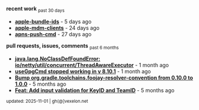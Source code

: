 **recent work** <sub>past 30 days</sub>

  - **[apple-bundle-ids](https://github.com/petarov/apple-bundle-ids)** - 5 days ago
  - **[apple-mdm-clients](https://github.com/petarov/apple-mdm-clients)** - 24 days ago
  - **[apns-push-cmd](https://github.com/petarov/apns-push-cmd)** - 27 days ago

**pull requests, issues, comments** <sub>past 6 months</sub>

  - **[java.lang.NoClassDefFoundError: io/netty/util/concurrent/ThreadAwareExecutor](https://github.com/jchambers/pushy/issues/1116#issuecomment-3252820064)** - 1 month ago
  - **[useGpgCmd stopped working in v 8.10.1](https://github.com/gradle/gradle/issues/30645#issuecomment-3242259065)** - 1 month ago
  - **[Bump org.gradle.toolchains.foojay-resolver-convention from 0.10.0 to 1.0.0](https://github.com/petarov/apple-mdm-clients/pull/8#issuecomment-2913071243)** - 5 months ago
  - **[Feat: Add input validation for KeyID and TeamID](https://github.com/petarov/apns-push-cmd/pull/14)** - 5 months ago

<sub>updated: 2025-11-01 | gh(@]vexelon.net</sub>